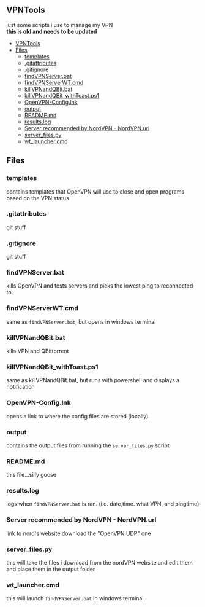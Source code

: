  VPNTools
---
just some scripts i use to manage my VPN  
**this is old and needs to be updated**

<!--TOC-->
- [VPNTools](#vpntools)
- [Files](#files)
  - [templates](#templates)
  - [.gitattributes](#gitattributes)
  - [.gitignore](#gitignore)
  - [findVPNServer.bat](#findvpnserverbat)
  - [findVPNServerWT.cmd](#findvpnserverwtcmd)
  - [killVPNandQBit.bat](#killvpnandqbitbat)
  - [killVPNandQBit_withToast.ps1](#killvpnandqbit_withtoastps1)
  - [OpenVPN-Config.lnk](#openvpn-configlnk)
  - [output](#output)
  - [README.md](#readmemd)
  - [results.log](#resultslog)
  - [Server recommended by NordVPN - NordVPN.url](#server-recommended-by-nordvpn---nordvpnurl)
  - [server_files.py](#server_filespy)
  - [wt_launcher.cmd](#wt_launchercmd)
<!--TOC-->

## Files
### templates
contains templates that OpenVPN will use to close and open programs based on the VPN status
### .gitattributes
git stuff
### .gitignore
git stuff
### findVPNServer.bat
kills OpenVPN and tests servers and picks the lowest ping to reconnected to.
### findVPNServerWT.cmd
same as `findVPNServer.bat`, but opens in windows terminal
### killVPNandQBit.bat
kills VPN and QBittorrent 
### killVPNandQBit_withToast.ps1
same as killVPNandQBit.bat, but runs with powershell and displays a notification
### OpenVPN-Config.lnk
opens a link to where the config files are stored (locally)
### output
contains the output files from running the `server_files.py` script
### README.md
this file...silly goose
### results.log
logs when `findVPNServer.bat` is ran. (i.e. date,time. what VPN, and pingtime)
### Server recommended by NordVPN - NordVPN.url
link to nord's website
download the "OpenVPN UDP" one
### server_files.py
this will take the files i download from the nordVPN website and edit them and place them in the output folder
### wt_launcher.cmd
this will launch `findVPNServer.bat` in windows terminal


